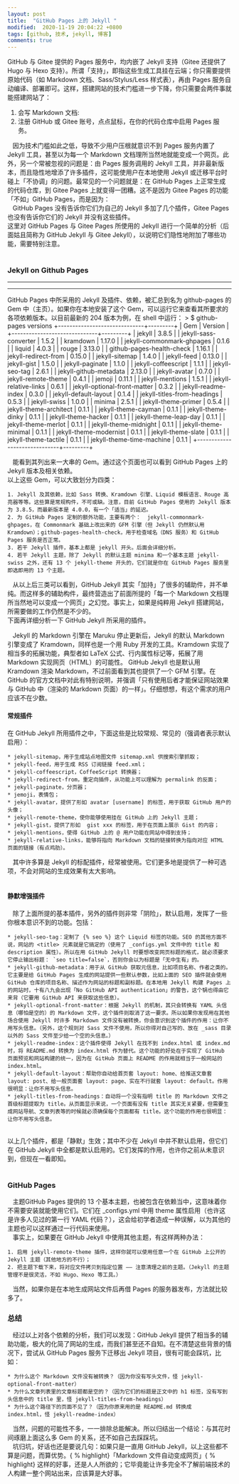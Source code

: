 ```yaml
---
layout: post
title:  "GitHub Pages 上的 Jekyll "
modified:  2020-11-19 20:04:22 +0800
tags: [github, 技术, jekyll, 博客]
comments: true
---
```



GitHub 与 Gitee 提供的 Pages 服务中，均内嵌了 Jekyll 支持（Gitee 还提供了 Hugo 与 Hexo 支持）。所谓「支持」，即指这些生成工具挂在云端；你只需要提供原始代码（如 Markdown 文档、Sass/Stylus/Less 样式表），再由 Pages 服务自动编译、部署即可。这样，搭建网站的技术门槛进一步下降，你只需要会两件事就能搭建网站了：   
  
1. 会写 Markdown 文档:
2. 注册 GitHub 或 Gitee 账号，点点鼠标，在你的代码仓库中启用 Pages 服务。  


&nbsp;&nbsp; 因为技术门槛如此之低，导致不少用户压根就意识不到 Pages 服务内置了 Jekyll 工具，甚至以为每一个 Markdown 文档理所当然地就能变成一个网页。此外，另一个常被忽视的问题是：由 Pages 服务调用的 Jekyll 工具，并非最新版本，而且隐性地增添了许多插件，这可能使用户在本地使用 Jekyll 或迁移平台时碰上「不协调」的问题。最常见的一个问题就是：在 GitHub Pages 上正常生成的代码仓库，到 Gitee Pages 上就变得一团糟。这不是因为 Gitee Pages 的功能「不如」GitHub Pages，而是因为：  
&nbsp;&nbsp; GitHub Pages 没有告诉你它们为自己的 Jekyll 多加了几个插件，Gitee Pages 也没有告诉你它们的 Jekyll 并没有这些插件。  
这里对 GitHub Pages 与 Gitee Pages 所使用的 Jekyll 进行一个简单的分析（后面姑且简称为 GitHub Jekyll 与 Gitee Jekyll），以说明它们隐性地附加了哪些功能，需要特别注意。  
<br>

<!--more-->

### <b>Jekyll on Github Pages</b>
----

<hr>
GitHub Pages 中所采用的 Jekyll 及插件、依赖，被汇总到名为 github-pages 的 Gem 中（主页）。如果你在本地安装了这个 Gem，可以运行它来查看其所要求的各项依赖版本。以目前最新的 204 版本为例，在 shell 中运行：  
>   
$ github-pages versions  
+------------------------------+---------+  
| Gem | Version |  
+------------------------------+---------+  
| jekyll | 3.8.5 |  
| jekyll-sass-converter | 1.5.2 |  
| kramdown | 1.17.0 |  
| jekyll-commonmark-ghpages | 0.1.6 |  
| liquid | 4.0.3 |  
| rouge | 3.13.0 |  
| github-pages-health-check | 1.16.1 |  
| jekyll-redirect-from | 0.15.0 |  
| jekyll-sitemap | 1.4.0 |  
| jekyll-feed | 0.13.0 |  
| jekyll-gist | 1.5.0 |  
| jekyll-paginate | 1.1.0 |  
| jekyll-coffeescript | 1.1.1 |  
| jekyll-seo-tag | 2.6.1 |  
| jekyll-github-metadata | 2.13.0 |  
| jekyll-avatar | 0.7.0 |  
| jekyll-remote-theme | 0.4.1 |  
| jemoji | 0.11.1 |  
| jekyll-mentions | 1.5.1 |  
| jekyll-relative-links | 0.6.1 |  
| jekyll-optional-front-matter | 0.3.2 |  
| jekyll-readme-index | 0.3.0 |  
| jekyll-default-layout | 0.1.4 |  
| jekyll-titles-from-headings | 0.5.3 |  
| jekyll-swiss | 1.0.0 |  
| minima | 2.5.1 |  
| jekyll-theme-primer | 0.5.4 |  
| jekyll-theme-architect | 0.1.1 |  
| jekyll-theme-cayman | 0.1.1 |  
| jekyll-theme-dinky | 0.1.1 |  
| jekyll-theme-hacker | 0.1.1 |  
| jekyll-theme-leap-day | 0.1.1 |  
| jekyll-theme-merlot | 0.1.1 |  
| jekyll-theme-midnight | 0.1.1 |  
| jekyll-theme-minimal | 0.1.1 |  
| jekyll-theme-modernist | 0.1.1 |  
| jekyll-theme-slate | 0.1.1 |  
| jekyll-theme-tactile | 0.1.1 |  
| jekyll-theme-time-machine | 0.1.1 |  
+------------------------------+---------+  

<br/>

&nbsp;&nbsp; 能看到其列出来一大串的 Gem。通过这个页面也可以看到 GitHub Pages 上的 Jekyll 版本及相关依赖。  
以上这些 Gem，可以大致划分为四类：  

	1. Jekyll 及其依赖，比如 Sass 转换、Kramdown 引擎、Liquid 模板语言、Rouge 高亮器等等。这些算是常规构件，不可或缺。注意，目前 GitHub Pages 使用的 Jekyll 版本为 3.8.5，而最新版本是 4.0.0，有一个「适当」的延迟。  
	2. 为 GitHub Pages 定制的额外功能，主要有两个：  jekyll-commonmark-ghpages，在 Commonmark 基础上改出来的 GFM 引擎（但 Jekyll 仍然默认用 Kramdown）；github-pages-health-check，用于检查域名（DNS 服务）和 GitHub Pages 服务是否正常。  
	3. 若干 Jekyll 插件，基本上都是 jekyll 开头。后面会详细分析。  
	4. 若干 Jekyll 主题，除了 Jekyll 的默认主题 minima 和一个基本主题 jekyll-swiss 之外，还有 13 个 jekyll-theme 开头的，它们就是你在 GitHub Pages 服务里即选即用的 13 个主题。  


&nbsp;&nbsp; 从以上后三类可以看到，GitHub Jekyll 其实「加持」了很多的辅助件，并不单纯。而这样多的辅助构件，最终营造出了前面所提的「每一个 Markdown 文档理所当然地可以变成一个网页」之幻觉。事实上，如果是纯粹用 Jekyll 搭建网站，所需要做的工作仍然是不少的。  
下面再详细分析一下 GitHub Jekyll 所采用的插件。

&nbsp;&nbsp; Jekyll 的 Markdown 引擎在 Maruku 停止更新后，Jekyll 的默认 Markdown 引擎变成了 Kramdown，同样也是一个用 Ruby 开发的工具。Kramdown 实现了相当多的拓展功能，典型者如 LaTeX 公式、行内属性标记等，拓展了用 Markdown 实现网页（HTML）的可能性。
GitHub Jekyll 也是默认用 Kramdown 渲染 Markdown，不过前面看到其也提供了一个 GFM 引擎。在 GitHub 的官方文档中对此有特别说明，并强调「只有使用后者才能保证网站效果与 GitHub 中（渲染的 Markdown 页面）的一样」。仔细想想，有这个需求的用户应该不在少数。  

#### 常规插件

在 GitHub Jekyll 所用插件之中，下面这些是比较常规、常见的（强调者表示默认启用）：   

	* jekyll-sitemap，用于生成站点地图文件 sitemap.xml 供搜索引擎抓取；  
	* jekyll-feed，用于生成 RSS 订阅链接 feed.xml；  
	* jekyll-coffeescript，CoffeeScript 转换器；  
	* jekyll-redirect-from，重定向插件，从功能上可以理解为 permalink 的反面；  
	* jekyll-paginate，分页器；  
	* jemoji，表情包；  
	* jekyll-avatar，提供了形如 avatar [username] 的标签，用于获取 GitHub 用户的头像；  
	* jekyll-remote-theme，使你能够使用挂在 GitHub 上的 Jekyll 主题；  
	* jekyll-gist，提供了形如  gist xxx 的标签，用于在页面上展示 Gist 的内容；  
	* jekyll-mentions，使得 GitHub 上的 @ 用户功能在网站中得到支持；  
	* jekyll-relative-links，能够将指向 Markdown 文档的链接转换为指向对应 HTML 页面的链接（有点鸡肋）。  


&nbsp;&nbsp; 其中许多算是 Jekyll 的标配插件，经常被使用。它们更多地是提供了一种可选项，不会对网站的生成效果有太大影响。  
<br>
#### 静默增强插件

&nbsp;&nbsp; 除了上面所提的基本插件，另外的插件则非常「阴险」，默认启用，发挥了一些你根本意识不到的功能。包括：   

	* jekyll-seo-tag：定制了 {% seo %} 这个 Liquid 标签的功能。SEO 的其他方面不说，网站的 <title> 元素就是它搞定的（使用了 _configs.yml 文件中的 title 和 description 属性）。所以在用 GitHub Jekyll 时要想改变网页标题的格式，就必须要求它停止输出标题： `seo title=false`，否则你会以为标题是「无中生有」的。  
	* jekyll-github-metadata：用于从 GitHub 获取元信息，比如项目名称、作者之类的。它主要是给 GitHub Pages 生成的网站提供一些默认参数，比如上面的 SEO 插件就会使用 GitHub 仓库的项目名称、描述作为网站的标题和副标题。在本地用 Jekyll 构建 Pages 上的网站时，十有八九会出现「No GitHub API authentication」的警告，这个锅也得由它来背（它要用 GitHub API 来获取这些信息）。  
	* jekyll-optional-front-matter：根据 Jekyll 的机制，其只会转换有 YAML 头信息（哪怕是空的）的 Markdown 文件，这个插件则取消了这一要求。所以如果你发现用在其他场合使用 Jekyll 时许多 Markdown 文件没有被转换，你会意识到这个插件的作用：让你不用写头信息。（另外，这个规则对 Sass 文件不使用，所以你得对自己写的、放在 _sass 目录以外的 Sass 文件至少给一个空的头信息。）  
	* jekyll-readme-index：这个插件使得 Jekyll 在找不到 index.html 或 index.md 时，将 README.md 转换为 index.html 作为替代。这个功能的好处在于实现了 GitHub 页面预览和网站构建的统一，因为在 GitHub 页面上 README 的作用就相当于一般网站的 index.html。  
	* jekyll-default-layout：帮助你自动给首页套 layout: home、给推送文章套 layout: post、给一般页面套 layout: page、实在不行就套 layout: default。作用很明显：让你不用写头信息。  
	* jekyll-titles-from-headings：自动将一个没有指明 title 的 Markdown 文件之首级标题提取为 title。从页面显示来说，一个页面有没有 title 其实无关紧要，但需要生成网站导航、文章列表等的时候就必须确保每个页面都有 title。这个功能的作用也很明显：让你不用写头信息。  

<br>
以上几个插件，都是「静默」生效；其中不少在 Jekyll 中并不默认启用，但它们在 GitHub Jekyll 中全都是默认启用的。它们发挥的作用，也许你之前从未意识到，但现在一看即知。
<br><br>

### <b>GitHub Pages  </b>

&nbsp;&nbsp; 主题GitHub Pages 提供的 13 个基本主题，也被包含在依赖当中，这意味着你不需要安装就能使用它们。它们在 _configs.yml 中用 theme 属性启用（也许这是许多人见过的第一行 YAML 代码？），这会给初学者造成一种误解，以为其他的主题也可以这样通过一行代码来使用。  
&nbsp;&nbsp; 事实上，如果要在 GitHub Jekyll 中使用其他主题，有这样两种办法：  

	1. 启用 jekyll-remote-theme 插件，这样你就可以使用任意一个在 GitHub 上公开的 Jekyll 主题（其他地方的不行）；
	2. 把主题下载下来，将对应文件拷贝到指定位置 —— 注意清理之前的主题。（Jekyll 的主题管理不是很灵活，不如 Hugo、Hexo 等工具。）


&nbsp;&nbsp; 当然，如果你是在本地生成网站文件后再借 Pages 的服务器发布，方法就比较多了。

### 总结

&nbsp;&nbsp; 经过以上对各个依赖的分析，我们可以发现：GitHub Jekyll 提供了相当多的辅助功能，极大的化简了网站的生成，而我们甚至还不自知。在不清楚这些背景的情况下，尝试从 GitHub Pages 服务下迁移出 Jekyll 项目，很有可能会踩坑，比如：   

	* 为什么这个 Markdown 文件没有被转换？（因为你没有写头文件，怪 jekyll-optional-front-matter）
	* 为什么文章列表里的文章标题都是空的？（因为它们的标题是正文中的 h1 标签，没有写到头信息中的 title 里，怪 jekyll-titles-from-headings）
	* 为什么这个路径下的页面不见了？（因为你原来用的是 README.md 转换成 index.html，怪 jekyll-readme-index）


&nbsp;&nbsp; 当然，问题的可能性不多，一一排除总能解决。所以归结出一个结论：与其花时间琢磨上面这么多 Gem 的关系，还不如自己去踩踩坑。  
&nbsp;&nbsp; 坑归坑，好话也还是要说几句：如果只是一直用 GitHub Jekyll，以上这些都不算是问题，而算优势。{ % highlight}「Markdown 文件自动变成网页」{ % highlight} 这样的好事，还是人人所欲的；它毕竟能让许多完全不了解前端技术的人构建一整个网站出来，应该算是大好事。
<br>